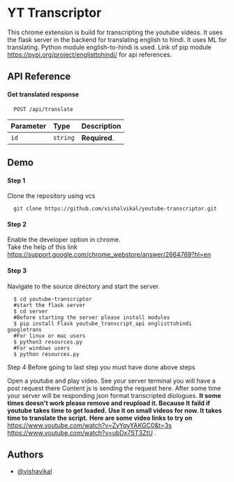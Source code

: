 
# YT Transcriptor

This chrome extension is build for transcripting the youtube videos. It uses the flask 
server in the backend for translating english to hindi. It uses ML for translating. 
Python module english-to-hindi is used. Link of pip module
https://pypi.org/project/englisttohindi/  for api references.




## API Reference

#### Get translated response

```http
  POST /api/translate 
```

| Parameter | Type     | Description                |
| :-------- | :------- | :------------------------- |
| `id` | `string` | **Required**.   |

## Demo

#### Step 1
Clone the repository using vcs
```http
  git clone https://github.com/vishalvikal/youtube-transcriptor.git
```
#### Step 2
 Enable the developer option in chrome.  
 Take the help of this link https://support.google.com/chrome_webstore/answer/2664769?hl=en
 
#### Step 3
 Navigate to the source directory and start the server. 
```
  $ cd youtube-transcriptor
  #start the flask server 
  $ cd server
  #Before starting the server please install modules
  $ pip install Flask youtube_transcript_api englisttohindi googletrans
  #For linux or mac users
  $ python3 resources.py
  #For windows users
  $ python resources.py
````
Step 4
Before going to last step you must have done above steps

Open a youtube and play video. See your server terminal you will have a post request there Content js is sending the request here. After some time your server will be responding json format transcripted diologues. **It some times doesn't work please remove and reupload it. Because It faild if youtube takes time to get loaded.** **Use it on small videos for now. It takes time to translate the script.** **Here are some video links to try on**
https://www.youtube.com/watch?v=ZyYqyYAKGC0&t=3s 
https://www.youtube.com/watch?v=ubDx7ST3ZtU .


## Authors

- [@vishavikal](https://www.github.com/vishalvikal)

